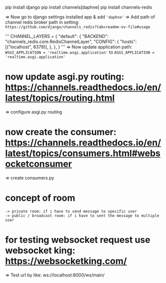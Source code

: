 pip install django
pip install channels[daphne]
pip install channels-redis

=> Now go to django settings installed app & add ``'daphne'``
=> Add path of channel redis broker path in setting: ``https://github.com/django/channels_redis?tab=readme-ov-file#usage``

'''
CHANNEL_LAYERS = {
    "default": {
        "BACKEND": "channels_redis.core.RedisChannelLayer",
        "CONFIG": {
            "hosts": [("localhost", 6379)],
        },
    },
}
'''
=> Now update application path: ``WSGI_APPLICATION = 'realtime.wsgi.application'`` to ``ASGI_APPLICATION = 'realtime.asgi.application'``


# now update asgi.py routing: https://channels.readthedocs.io/en/latest/topics/routing.html

=> configure asgi.py routing


# now create the consumer: https://channels.readthedocs.io/en/latest/topics/consumers.html#websocketconsumer
=> create consumers.py

# concept of room
    -> private room: if i have to send message to specific user
    -> public / broadcast room: if i have to sent the message to multiple user


# for testing websocket request use websocket king: https://websocketking.com/
=> Test url by like: ws://localhost:8000/ws/main/